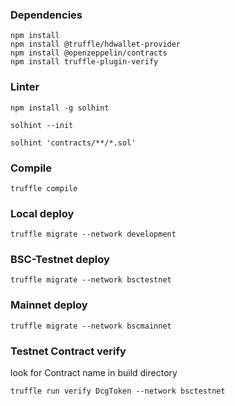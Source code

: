 ### Dependencies
```shell
npm install
npm install @truffle/hdwallet-provider
npm install @openzeppelin/contracts
npm install truffle-plugin-verify 
```

### Linter
```shell
npm install -g solhint

solhint --init

solhint 'contracts/**/*.sol'
```

### Compile
```shell
truffle compile
```

### Local deploy
```shell
truffle migrate --network development
```

### BSC-Testnet deploy
```shell
truffle migrate --network bsctestnet
```

### Mainnet deploy
```shell
truffle migrate --network bscmainnet
```

### Testnet Contract verify
look for Contract name in build directory
```shell
truffle run verify DcgToken --network bsctestnet
```